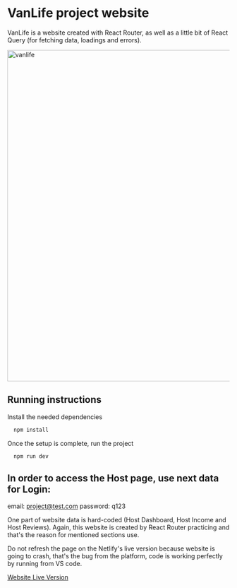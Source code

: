 # VanLife project website

VanLife is a website created with React Router, as well as a little bit of React Query (for fetching data, loadings and errors). 

<img width="750" alt="vanlife" src="https://user-images.githubusercontent.com/104632857/231909388-38269448-d8dc-4162-aa8b-691ed49033e9.png">


## Running instructions

Install the needed dependencies

```bash
  npm install
```

Once the setup is complete, run the project

```bash
  npm run dev
```

## In order to access the Host page, use next data for Login:
email: project@test.com
password: q123

One part of website data is hard-coded (Host Dashboard, Host Income and Host Reviews).
Again, this website is created by React Router practicing and that's the reason for mentioned sections use.

Do not refresh the page on the Netlify's live version because website is going to crash, that's the bug from the platform, code is working perfectly by running from VS code.


[Website Live Version](https://van-life-project.netlify.app/)

